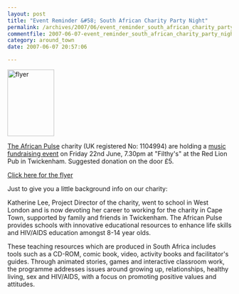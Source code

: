 ```yaml
---
layout: post
title: "Event Reminder &#58; South African Charity Party Night"
permalink: /archives/2007/06/event_reminder_south_african_charity_party_night.html
commentfile: 2007-06-07-event_reminder_south_african_charity_party_night
category: around_town
date: 2007-06-07 20:57:06

---
```


<a href="/assets/images/2007/RedLionPosterPage.jpg"><img src="/assets/images/2007/RedLionPosterPage-thumb.jpg" width="105" height="150" alt="flyer" class="photo right" /></a>

[The African Pulse](http://www.theafricanpulse.com) charity (UK registered No: 1104994) are holding a [music fundraising event](https://stmargarets.london/event/concert/200705141624) on Friday 22nd June, 7.30pm at "Filthy's" at the Red Lion Pub in Twickenham. Suggested donation on the door £5.

[Click here for the flyer](/images/events/RedLionPosterPage.pdf)

Just to give you a little background info on our charity:

Katherine Lee, Project Director of the charity, went to school in West London and is now devoting her career to working for the charity in Cape Town, supported by family and friends in Twickenham. The African Pulse provides schools with innovative educational resources to enhance life skills and HIV/AIDS education amongst 8-14 year olds.

These teaching resources which are produced in South Africa includes tools such as a CD-ROM, comic book, video, activity books and facilitator's guides. Through animated stories, games and interactive classroom work, the programme addresses issues around growing up, relationships, healthy living, sex and HIV/AIDS, with a focus on promoting positive values and attitudes.
